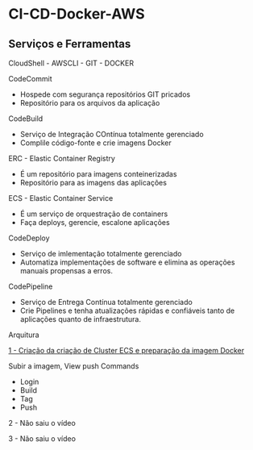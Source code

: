 # CI-CD-Docker-AWS

## Serviços e Ferramentas

CloudShell - AWSCLI - GIT - DOCKER

CodeCommit
- Hospede com segurança repositórios GIT pricados
- Repositório para os arquivos da aplicação

CodeBuild
- Serviço de Integração COntínua totalmente gerenciado
- Complile código-fonte e crie imagens Docker

ERC - Elastic Container Registry
- É um repositório para imagens conteinerizadas
- Repositório para as imagens das aplicações

ECS - Elastic Container Service
- É um serviço de orquestração de containers
- Faça deploys, gerencie, escalone aplicações

CodeDeploy
- Serviço de imlementação totalmente gerenciado
- Automatiza implementações de software e elimina as operações manuais propensas a erros.

CodePipeline
- Serviço de Entrega Contínua totalmente gerenciado
- Crie Pipelines e tenha atualizações rápidas e confiáveis tanto de aplicações quanto de infraestrutura.

Arquitura

[1 - Criação da criação de Cluster ECS e preparação da imagem Docker](criacao-cluster.md)

Subir a imagem, View push Commands

- Login
- Build
- Tag
- Push

2 - Não saiu o vídeo

3 - Não saiu o vídeo